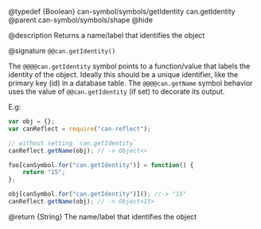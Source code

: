 @typedef {Boolean} can-symbol/symbols/getIdentity can.getIdentity
@parent can-symbol/symbols/shape
@hide

@description Returns a name/label that identifies the object

@signature `@@can.getIdentity()`

The `@@@@can.getIdentity` symbol points to a function/value that labels the
identity of the object. Ideally this should be a unique identifier, like the
primary key (id) in a database table. The `@@@@can.getName` symbol behavior
uses the value of `@@can.getIdentity` (if set) to decorate its output.

E.g:

```js
var obj = {};
var canReflect = require("can-reflect");

// without setting `can.getIdentity`
canReflect.getName(obj); // -> Object<>

foo[canSymbol.for("can.getIdentity")] = function() {
	return "15";
};

obj[canSymbol.for("can.getIdentity")](); //-> "15"
canReflect.getName(obj); // -> Object<15>
```

@return {String} The name/label that identifies the object 
